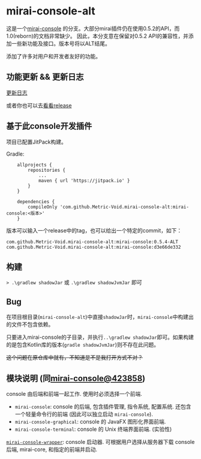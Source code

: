 # mirai-console-alt
这是一个[mirai-console](https://github.com/mamoe/mirai-console) 的分支。大部分mirai插件仍在使用0.5.2的API，而1.0(reborn)的文档非常缺少。
因此，本分支意在保留对0.5.2 API的兼容性，并添加一些新功能及接口。版本号将以ALT结尾。

添加了许多对用户和开发者友好的功能。
## 功能更新 && 更新日志
[更新日志](update-log.md)

或者你也可以去[看看release](https://github.com/Metric-Void/mirai-console-alt/releases)

## 基于此console开发插件
项目已配置JitPack构建。

Gradle:
```$xslt
	allprojects {
		repositories {
			...
			maven { url 'https://jitpack.io' }
		}
	}

	dependencies {
	    compileOnly 'com.github.Metric-Void.mirai-console-alt:mirai-console:<版本>'
	}
```
版本可以输入一个release中的tag，也可以给出一个特定的commit，如下：
```$xslt
com.github.Metric-Void.mirai-console-alt:mirai-console:0.5.4-ALT
com.github.Metric-Void.mirai-console-alt:mirai-console:d3e66de332
```
## 构建
```> .\gradlew shadowJar``` 或 ```.\gradlew shadowJvmJar``` 即可

## Bug
在项目根目录(```mirai-console-alt```)中直接```shadowJar```时，```mirai-console```中构建出的文件不包含依赖。

只要进入mirai-console的子目录，并执行```..\gradlew shadowJar```即可。如果构建的是包含Kotlin库的版本(```gradle shadowJvmJar```)则不存在此问题。

<s>这个问题在原仓库中就有，不知道是不是我打开方式不对？</s>

## 模块说明 (同[mirai-console@423858](https://github.com/mamoe/mirai-console/tree/42385895cda605730a50344eb968b1402828477b))

console 由后端和前端一起工作. 使用时必须选择一个前端.

- `mirai-console`: console 的后端, 包含插件管理, 指令系统, 配置系统. 还包含一个轻量命令行的前端 (因此可以独立启动 `mirai-console`).
- `mirai-console-graphical`: console 的 JavaFX 图形化界面前端.
- `mirai-console-terminal`: console 的 Unix 终端界面前端. (实验性)

[`mirai-console-wrapper`](https://github.com/mamoe/mirai-console-wrapper): console 启动器. 可根据用户选择从服务器下载 console 后端, mirai-core, 和指定的前端并启动.
